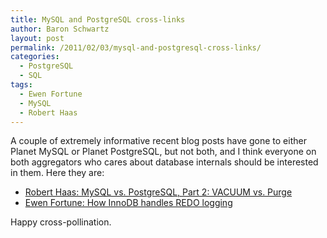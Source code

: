 ```yaml
---
title: MySQL and PostgreSQL cross-links
author: Baron Schwartz
layout: post
permalink: /2011/02/03/mysql-and-postgresql-cross-links/
categories:
  - PostgreSQL
  - SQL
tags:
  - Ewen Fortune
  - MySQL
  - Robert Haas
---
```

A couple of extremely informative recent blog posts have gone to either Planet MySQL or Planet PostgreSQL, but not both, and I think everyone on both aggregators who cares about database internals should be interested in them. Here they are:

*   [Robert Haas: MySQL vs. PostgreSQL, Part 2: VACUUM vs. Purge ][1]
*   [Ewen Fortune: How InnoDB handles REDO logging][2]

Happy cross-pollination.

 [1]: http://rhaas.blogspot.com/2011/02/mysql-vs-postgresql-part-2-vacuum-vs.html
 [2]: http://www.mysqlperformanceblog.com/2011/02/03/how-innodb-handles-redo-logging/
